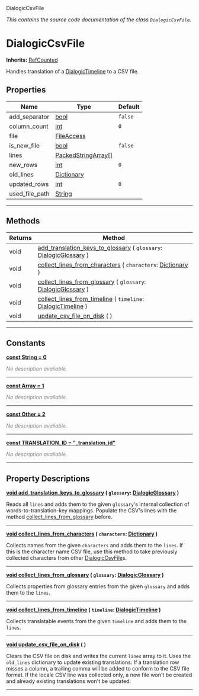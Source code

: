 
<div class="header-banner purple">
<div class="header-label purple">DialogicCsvFile</div>
</div>

*This contains the source code documentation of the class `DialogicCsvFile`.*
        
# DialogicCsvFile
**Inherits:** [RefCounted](https://docs.godotengine.org/en/latest/classes/class_refcounted.html#class-refcounted)

Handles translation of a [DialogicTimeline](class_dialogictimeline.md) to a CSV file.
## Properties
Name | Type | Default 
--- | --- | --- 
add_separator | [bool](https://docs.godotengine.org/en/latest/classes/class_bool.html#class-bool) |  `false` 
column_count | [int](https://docs.godotengine.org/en/latest/classes/class_int.html#class-int) |  `0` 
file | [FileAccess](https://docs.godotengine.org/en/latest/classes/class_fileaccess.html#class-fileaccess) |   
is_new_file | [bool](https://docs.godotengine.org/en/latest/classes/class_bool.html#class-bool) |  `false` 
lines | [PackedStringArray[]](https://docs.godotengine.org/en/latest/classes/class_packedstringarray.html#class-packedstringarray) |   
new_rows | [int](https://docs.godotengine.org/en/latest/classes/class_int.html#class-int) |  `0` 
old_lines | [Dictionary](https://docs.godotengine.org/en/latest/classes/class_dictionary.html#class-dictionary) |   
updated_rows | [int](https://docs.godotengine.org/en/latest/classes/class_int.html#class-int) |  `0` 
used_file_path | [String](https://docs.godotengine.org/en/latest/classes/class_string.html#class-string) |   
--- 

## Methods
Returns | Method 
--- | --- 
<span class="hljs-attribute">void</span> | [<span class="hljs-title">add_translation_keys_to_glossary</span>](#property-add_translation_keys_to_glossary) ( `glossary`: [DialogicGlossary](class_dialogicglossary.md) ) 
<span class="hljs-attribute">void</span> | [<span class="hljs-title">collect_lines_from_characters</span>](#property-collect_lines_from_characters) ( `characters`: [Dictionary](https://docs.godotengine.org/en/latest/classes/class_dictionary.html#class-dictionary) ) 
<span class="hljs-attribute">void</span> | [<span class="hljs-title">collect_lines_from_glossary</span>](#property-collect_lines_from_glossary) ( `glossary`: [DialogicGlossary](class_dialogicglossary.md) ) 
<span class="hljs-attribute">void</span> | [<span class="hljs-title">collect_lines_from_timeline</span>](#property-collect_lines_from_timeline) ( `timeline`: [DialogicTimeline](class_dialogictimeline.md) ) 
<span class="hljs-attribute">void</span> | [<span class="hljs-title">update_csv_file_on_disk</span>](#property-update_csv_file_on_disk) ( ) 
--- 
## Constants


<a class="header" id="constant-String" href="#constant-String">**<span class="hljs-attribute">const</span> <span class="hljs-title">String</span><span class="hljs-comment"> = 0</span>**</a>



 <span style = "color: gray">*No description available.*</span> 

---


<a class="header" id="constant-Array" href="#constant-Array">**<span class="hljs-attribute">const</span> <span class="hljs-title">Array</span><span class="hljs-comment"> = 1</span>**</a>



 <span style = "color: gray">*No description available.*</span> 

---


<a class="header" id="constant-Other" href="#constant-Other">**<span class="hljs-attribute">const</span> <span class="hljs-title">Other</span><span class="hljs-comment"> = 2</span>**</a>



 <span style = "color: gray">*No description available.*</span> 

---


<a class="header" id="constant-TRANSLATION_ID" href="#constant-TRANSLATION_ID">**<span class="hljs-attribute">const</span> <span class="hljs-title">TRANSLATION_ID</span><span class="hljs-comment"> = "_translation_id"</span>**</a>



 <span style = "color: gray">*No description available.*</span> 

---
## Property Descriptions



<a class="header" id="property-add_translation_keys_to_glossary" href="#property-add_translation_keys_to_glossary">**<span class="hljs-attribute">void</span> [<span class="hljs-title">add_translation_keys_to_glossary</span>](#property-add_translation_keys_to_glossary) ( `glossary`: [DialogicGlossary](class_dialogicglossary.md) )** </a>



Reads all `lines` and adds them to the given `glossary`'s internal collection of words-to-translation-key mappings.  Populate the CSV's lines with the method [collect_lines_from_glossary](#property-collect_lines_from_glossary) before.

---



<a class="header" id="property-collect_lines_from_characters" href="#property-collect_lines_from_characters">**<span class="hljs-attribute">void</span> [<span class="hljs-title">collect_lines_from_characters</span>](#property-collect_lines_from_characters) ( `characters`: [Dictionary](https://docs.godotengine.org/en/latest/classes/class_dictionary.html#class-dictionary) )** </a>



Collects names from the given `characters` and adds them to the `lines`.  If this is the character name CSV file, use this method to take previously collected characters from other [DialogicCsvFile](class_dialogiccsvfile.md)s.

---



<a class="header" id="property-collect_lines_from_glossary" href="#property-collect_lines_from_glossary">**<span class="hljs-attribute">void</span> [<span class="hljs-title">collect_lines_from_glossary</span>](#property-collect_lines_from_glossary) ( `glossary`: [DialogicGlossary](class_dialogicglossary.md) )** </a>



Collects properties from glossary entries from the given `glossary` and adds them to the `lines`.

---



<a class="header" id="property-collect_lines_from_timeline" href="#property-collect_lines_from_timeline">**<span class="hljs-attribute">void</span> [<span class="hljs-title">collect_lines_from_timeline</span>](#property-collect_lines_from_timeline) ( `timeline`: [DialogicTimeline](class_dialogictimeline.md) )** </a>



Collects translatable events from the given `timeline` and adds them to the `lines`.

---



<a class="header" id="property-update_csv_file_on_disk" href="#property-update_csv_file_on_disk">**<span class="hljs-attribute">void</span> [<span class="hljs-title">update_csv_file_on_disk</span>](#property-update_csv_file_on_disk) ( )** </a>



Clears the CSV file on disk and writes the current `lines` array to it. Uses the `old_lines` dictionary to update existing translations. If a translation row misses a column, a trailing comma will be added to conform to the CSV file format.  If the locale CSV line was collected only, a new file won't be created and already existing translations won't be updated.

---

